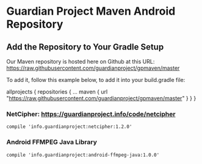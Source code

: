 # Guardian Project Maven Android Repository

## Add the Repository to Your Gradle Setup 

Our Maven repository is hosted here on Github at this URL:
https://raw.githubusercontent.com/guardianproject/gpmaven/master

To add it, follow this example below, to add it into your build.gradle file:
 
allprojects {
    repositories {
	...
        maven { url "https://raw.githubusercontent.com/guardianproject/gpmaven/master" }
    }
}

### NetCipher: https://guardianproject.info/code/netcipher

    compile 'info.guardianproject:netcipher:1.2.0'

### Android FFMPEG Java Library

    compile 'info.guardianproject:android-ffmpeg-java:1.0.0'
